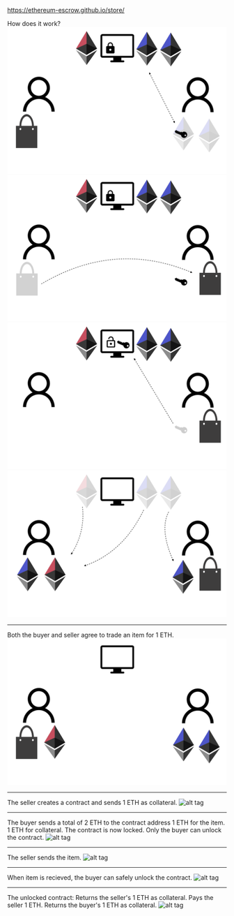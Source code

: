 https://ethereum-escrow.github.io/store/

How does it work?
![alt tag](./images/3_buy.png)
![alt tag](./images/4_send.png)
![alt tag](./images/5_recieve.png)
![alt tag](./images/6_complete.png)

-----------


Both the buyer and seller agree to trade an item for 1 ETH.
![alt tag](./images/1_agree.png)

-----------------

The seller creates a contract and sends 1 ETH as collateral.
![alt tag](./images/2_sell.png")

-----------------

The buyer sends a total of 2 ETH to the contract address
1 ETH for the item.
1 ETH for collateral.
The contract is now locked.
Only the buyer can unlock the contract.
![alt tag](./images/3_buy.png")

-----------------

The seller sends the item.
![alt tag](./images/4_send.png")

-----------------

When item is recieved,
the buyer can safely unlock the contract.
![alt tag](./images/5_recieve.png")

-----------------

The unlocked contract:
Returns the seller's 1 ETH as collateral.
Pays the seller 1 ETH.
Returns the buyer's 1 ETH as collateral.
![alt tag](./images/6_complete.png")
